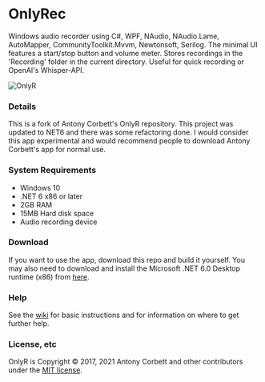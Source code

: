 # OnlyRec

Windows audio recorder using C#, WPF, NAudio, NAudio.Lame, AutoMapper, CommunityToolkit.Mvvm, Newtonsoft, Serilog. The minimal UI features a start/stop button and volume meter. Stores recordings in the 'Recording' folder in the current directory. Useful for quick recording or OpenAI's Whisper-API.

<img src="http://cv8.org.uk/soundbox/OnlyR/Images/OnlyR04.png" alt="OnlyR"> 

### Details

This is a fork of Antony Corbett's OnlyR repository.  This project was updated to NET6 and there was some refactoring done.
I would consider this app experimental and would recommend people to download Antony Corbett's app for normal use.

### System Requirements

* Windows 10
* .NET 6 x86 or later
* 2GB RAM
* 15MB Hard disk space
* Audio recording device

### Download

If you want to use the app, download this repo and build it yourself.  You may also need to download and install the Microsoft .NET 6.0 Desktop runtime (x86) from [here](https://dotnet.microsoft.com/download/dotnet/6.0/runtime).

### Help

See the [wiki](https://github.com/AntonyCorbett/OnlyR/wiki) for basic instructions and for information on where to get further help.

### License, etc

OnlyR is Copyright &copy; 2017, 2021 Antony Corbett and other contributors under the [MIT license](LICENSE).
